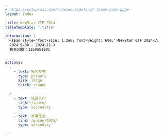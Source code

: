 ```yaml
---
# https://vitepress.dev/reference/default-theme-home-page
layout: index

title: NewStar CTF 2024
titleTemplate: ':title'

information: |
  <span style='font-size: 1.2em; font-weight: 600;'>NewStar CTF 2024</span>
  2024.9.30 - 2024.11.3
  赛事QQ群：1169651901


actions:
  -
    - text: 报名参赛
      type: primary
      size: large
      click: signup

  -
    - text: 快速入门
      link: /learn/
      type: secondary

    - text: 赛事信息
      link: /guide/2024/
      type: secondary

---
```

